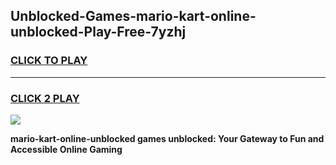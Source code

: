 
## Unblocked-Games-mario-kart-online-unblocked-Play-Free-7yzhj
<h3>
<a href="https://premium76.site?title=mario-kart-online-unblocked&ref=10A">CLICK TO PLAY</a></h3>
<hr>

<h3>
<a href="https://premium76.site?title=mario-kart-online-unblocked&ref=10A">CLICK 2 PLAY</a>
  
</h3>

<a href="https://premium76.site?title=mario-kart-online-unblocked&ref=10A"><img src="https://clearcache.store/games.png"></a>


**mario-kart-online-unblocked games unblocked: Your Gateway to Fun and Accessible Online Gaming**
